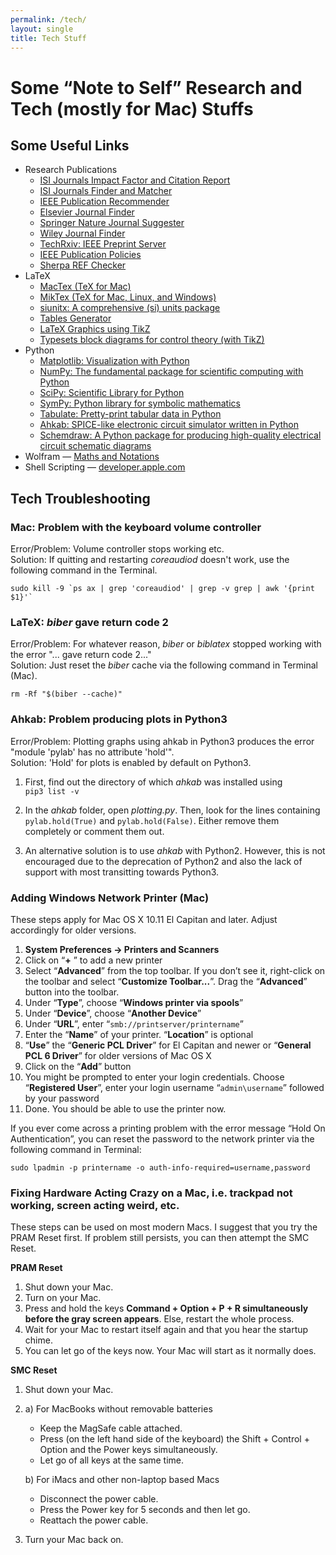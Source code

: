 ```yaml
---
permalink: /tech/
layout: single
title: Tech Stuff
---
```


# Some “Note to Self” Research and Tech (mostly for Mac) Stuffs #

## Some Useful Links ##
- Research Publications
    - [ISI Journals Impact Factor and Citation Report](https://jcr.clarivate.com)
    - [ISI Journals Finder and Matcher](https://mjl.clarivate.com/home)
    - [IEEE Publication Recommender](https://publication-recommender.ieee.org/home)
    - [Elsevier Journal Finder](https://journalfinder.elsevier.com)
    - [Springer Nature Journal Suggester](https://journalsuggester.springer.com)
    - [Wiley Journal Finder](https://journalfinder.wiley.com/search?type=match)
    - [TechRxiv: IEEE Preprint Server](https://www.techrxiv.org)
    - [IEEE Publication Policies](https://journals.ieeeauthorcenter.ieee.org/become-an-ieee-journal-author/publishing-ethics/guidelines-and-policies/post-publication-policies/)
    - [Sherpa REF Checker](https://ref.sherpa.ac.uk)
- LaTeX
    - [MacTex (TeX for Mac)](https://www.tug.org/mactex/)
    - [MikTex (TeX for Mac, Linux, and Windows)](https://miktex.org)
    - [siunitx: A comprehensive (si) units package](https://texdoc.org/serve/siunitx.pdf/0)
    - [Tables Generator](https://www.tablesgenerator.com)
    - [LaTeX Graphics using TikZ](https://www.overleaf.com/learn/latex/LaTeX_Graphics_using_TikZ:_A_Tutorial_for_Beginners_(Part_1)—Basic_Drawing)
    - [Typesets block diagrams for control theory (with TikZ)](https://www.ctan.org/tex-archive/graphics/pgf/contrib/blox)
- Python
    - [Matplotlib: Visualization with Python](https://matplotlib.org)
    - [NumPy: The fundamental package for scientific computing with Python](https://numpy.org)
    - [SciPy: Scientific Library for Python](https://pypi.org/project/scipy/)
    - [SymPy: Python library for symbolic mathematics](https://www.sympy.org/en/index.html)
    - [Tabulate: Pretty-print tabular data in Python](https://pypi.org/project/tabulate/)
    - [Ahkab: SPICE-like electronic circuit simulator written in Python](https://github.com/ahkab/ahkab)
    - [Schemdraw: A Python package for producing high-quality electrical circuit schematic diagrams](https://pypi.org/project/schemdraw/)
- Wolfram — [Maths and Notations](https://reference.wolfram.com/language/tutorial/MathematicalAndOtherNotation.html#41) 
- Shell Scripting — [developer.apple.com](https://developer.apple.com/library/archive/documentation/OpenSource/Conceptual/ShellScripting/shell_scripts/shell_scripts.html)  
  
  
## Tech Troubleshooting ##

### Mac: Problem with the keyboard volume controller ###
Error/Problem: Volume controller stops working etc.  
Solution: If quitting and restarting *coreaudiod* doesn't work, use the following command in the Terminal.  
  
`` sudo kill -9 `ps ax | grep 'coreaudiod' | grep -v grep | awk '{print $1}'` ``  
  

### LaTeX: *biber* gave return code 2 ###
Error/Problem: For whatever reason, *biber* or *biblatex* stopped working with the error "... gave return code 2..."  
Solution: Just reset the *biber* cache via the following command in Terminal (Mac).  
  
`rm -Rf "$(biber --cache)"`  
  
  
### Ahkab: Problem producing plots in Python3 ###
Error/Problem: Plotting graphs using ahkab in Python3 produces the error "module 'pylab' has no attribute 'hold'".  
Solution: 'Hold' for plots is enabled by default on Python3. 
1) First, find out the directory of which *ahkab* was installed using  
`pip3 list -v`

2) In the *ahkab* folder, open *plotting.py*. Then, look for the lines containing `pylab.hold(True)` and `pylab.hold(False)`. Either remove them completely or comment them out.
3) An alternative solution is to use *ahkab* with Python2. However, this is not encouraged due to the deprecation of Python2 and also the lack of support with most transitting towards Python3.  
 
 
### Adding Windows Network Printer (Mac) ###
These steps apply for Mac OS X 10.11 El Capitan and later. Adjust accordingly for older versions.

1. **System Preferences -> Printers and Scanners**
2. Click on “**+** ” to add a new printer
3. Select “**Advanced**” from the top toolbar. If you don’t see it, right-click on the toolbar and select “**Customize Toolbar...**”. Drag the “**Advanced**” button into the toolbar.
4. Under “**Type**”, choose “**Windows printer via spools**”
5. Under “**Device**”, choose “**Another Device**”
6. Under “**URL**”, enter “`smb://printserver/printername`”
7. Enter the “**Name**” of your printer. “**Location**” is optional
8. “**Use**” the “**Generic PCL Driver**” for El Capitan and newer or “**General PCL 6 Driver**” for older versions of Mac OS X
9. Click on the “**Add**” button
10. You might be prompted to enter your login credentials. Choose “**Registered User**”, enter your login username “`admin\username`” followed by your password
11. Done. You should be able to use the printer now.

If you ever come across a printing problem with the error message “Hold On Authentication”, you can reset the password to the network printer via the following command in Terminal:

`sudo lpadmin -p printername -o auth-info-required=username,password`


### Fixing Hardware Acting Crazy on a Mac, i.e. trackpad not working, screen acting weird, etc. ###
These steps can be used on most modern Macs. I suggest that you try the PRAM Reset first. If problem still persists, you can then attempt the SMC Reset. 


**PRAM Reset**
1. Shut down your Mac.
2. Turn on your Mac. 
3. Press and hold the keys **Command + Option + P + R simultaneously before the gray screen appears**. Else, restart the whole process.
4. Wait for your Mac to restart itself again and that you hear the startup chime.
5. You can let go of the keys now. Your Mac will start as it normally does.


**SMC Reset**
1. Shut down your Mac.
2. a) For MacBooks without removable batteries
    - Keep the MagSafe cable attached.
    - Press (on the left hand side of the keyboard) the Shift + Control + Option and the Power keys simultaneously. 
    - Let go of all keys at the same time.

   b) For iMacs and other non-laptop based Macs
    - Disconnect the power cable.
    - Press the Power key for 5 seconds and then let go. 
    - Reattach the power cable.

3. Turn your Mac back on.
